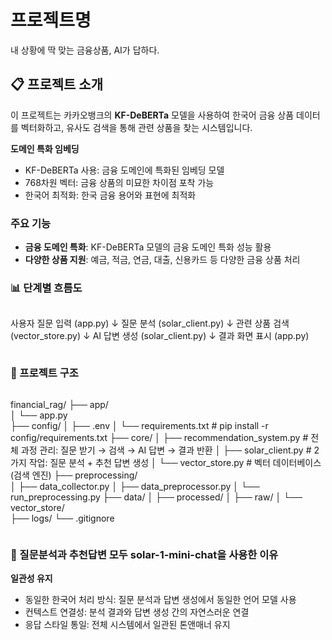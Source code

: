# 프로젝트명
내 상황에 딱 맞는 금융상품, AI가 답하다.

## 📋 프로젝트 소개
이 프로젝트는 카카오뱅크의 **KF-DeBERTa** 모델을 사용하여 한국어 금융 상품 데이터를 벡터화하고, 유사도 검색을 통해 관련 상품을 찾는 시스템입니다.

**도메인 특화 임베딩**
* KF-DeBERTa 사용: 금융 도메인에 특화된 임베딩 모델
* 768차원 벡터: 금융 상품의 미묘한 차이점 포착 가능
* 한국어 최적화: 한국 금융 용어와 표현에 최적화

### 주요 기능
- **금융 도메인 특화**: KF-DeBERTa 모델의 금융 도메인 특화 성능 활용
- **다양한 상품 지원**: 예금, 적금, 연금, 대출, 신용카드 등 다양한 금융 상품 처리

### 📊 단계별 흐름도
```
```
사용자 질문 입력 (app.py)
         ↓
질문 분석 (solar_client.py)
         ↓
관련 상품 검색 (vector_store.py)
         ↓
AI 답변 생성 (solar_client.py)
         ↓
결과 화면 표시 (app.py)
```
```

### 📁 프로젝트 구조
```
```
financial_rag/
├── app/                    
│   └── app.py                      
├── config/
│   ├── .env
│   └── requirements.txt              # pip install -r config/requirements.txt
├── core/
│   ├── recommendation_system.py      # 전체 과정 관리: 질문 받기 → 검색 → AI 답변 → 결과 반환
│   ├── solar_client.py               # 2가지 작업: 질문 분석 + 추천 답변 생성
│   └── vector_store.py               # 벡터 데이터베이스 (검색 엔진)
├── preprocessing/              
│   ├── data_collector.py
│   ├── data_preprocessor.py
│   └── run_preprocessing.py
├── data/
│   ├── processed/
│   ├── raw/
│   └── vector_store/  
├── logs/
└── .gitignore       
```
```        

### 🤖 질문분석과 추천답변 모두 solar-1-mini-chat을 사용한 이유
**일관성 유지**
- 동일한 한국어 처리 방식: 질문 분석과 답변 생성에서 동일한 언어 모델 사용
- 컨텍스트 연결성: 분석 결과와 답변 생성 간의 자연스러운 연결
- 응답 스타일 통일: 전체 시스템에서 일관된 톤앤매너 유지
